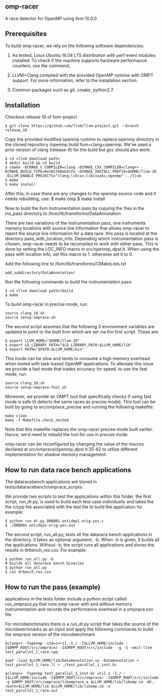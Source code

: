 ## omp-racer
A race detector for OpenMP using llvm 10.0.0

## Prerequisites

To build omp-racer, we rely on the following software dependencies:

1) As tested, Linux Ubuntu 16.04 LTS distribution with perf event modules installed. To check if the machine supports hardware performance counters, use the command,

2) LLVM+Clang compiled with the provided OpenMP runtime with OMPT support. For more information, refer to the installation section.

3) Common packages such as git, cmake, python2.7.

## Installation

Checkout release 10 of llvm-project
	
	$ git clone https://github.com/llvm/llvm-project.git --branch release_10
	
Copy the provided modified openmp runtime to replace openmp directory in the cloned repository <llvm download path>/openmp
build llvm+clang+openmp. We've used a prior version of clang (release-9) for the build but gcc should also work:

	$ cd <llvm download path>
	$ mkdir build && cd build
	$ cmake -DCMAKE_C_COMPILER=clang -DCMAKE_CXX_COMPILER=clang++ -DCMAKE_BUILD_TYPE=RelWithDebInfo -DCMAKE_INSTALL_PREFIX=$HOME/llvm-10 -DLLVM_ENABLE_PROJECTS="clang;libcxx;libcxxabi;openmp" ../llvm
	$ make 
	$ make install	


After this, in case there are any changes to the openmp source code and it needs rebuilding, use:
$ make omp
$ make install

Now to build the llvm instrumentation pass by copying the files in the ins_pass directory to <llvm download path>/llvm/lib/transforms/DataAnnotation

There are two variations of the instrumentation pass, one instruments memory locations with source line information that allows omp-racer to report the source line information for a data race. this pass is located at the directory pass_with_location_info. Depending which instrumentation pass is chosen, omp-racer needs to be recompiled to work with either pass.
This is done by setting the LOC_INFO macro in src/openmp_dpst.h. When using the pass with location info, set this macro to 1. otherwise set it to 0.

Add the following line to <llvm download>/llvm/lib/transforms/CMakeLists.txt
	
	add_subdirectory(DataAnnotation)

Run the following commands to build the instrumentation pass:
	
	$ cd <llvm download path>/build
	$ make

To build omp-racer in precise mode, run:

	source clang_10.sh
	source setup-omprace.sh

The second script assumes that the following 3 environment variables are updated to point to the built llvm which are set via the first script. These are:
	
	$ export LLVM_HOME="$HOME/llvm-10"
	$ export LD_LIBRARY_PATH="$LD_LIBRARY_PATH:$LLVM_HOME/lib"
	$ export PATH="$PATH:$LLVM_HOME/bin"

This mode can be slow and tends to consume a high memory overhead when tested with 
task-based OpenMP applications. To alleviate this issue we provide a fast mode that
trades accuracy for speed. to use the fast mode, run:

	source clang_10.sh
	source setup-omprace-fast.sh

Moreover, we provide an OMPT tool that specifically checks if using fast mode is safe
(it detects the same races as precise mode). This tool can be built by going to 
src/omprace_precise and running the following makefile:

	make clean
	make -f Makefile.check_nested

Note that this makefile replaces the omp-racer precise mode built earlier. Hence, we'd
need to rebuild the tool for use in precise mode.

omp-racer can be reconfigured by changing the value of the macros declared at src/omprace/openmp_dpst.h:35-62 to utilize different implementation for shadow memory management. 

## How to run data race bench applications

The dataracebench applications are stored in tests/dataracebench/omprace_scripts:

We provide two scripts to test the applications within this folder. the first script,
run_dr.py, is used to build each test case individually and takes the the c/cpp file 
associated with the test file to build the application for example:

	$ python run_dr.py DRB001-antidep1-orig-yes.c 
	$ ./DRB001-antidep1-orig-yes.out

The second script, run_all.py, tests all the datarace bench applications in the 
directory. it takes an optional argument, -b. When -b is given, it builds all the
applications. Without -b, the script runs all applications and stores the results
in drbench_res.csv. For example:

	$ python run_all.py -b
	# builds all datarace bench binaries
	$ python run_all.py
	$ cat drbench_res.csv

## How to run the pass (example)

applications in the tests folder include a python script called run_omprace.py that runs omp-racer with and without memory instrumentation and records the performance overhead in a omprace.csv file

For microbenchmarks there is a run_dr.py script that takes the source of the microbenchmarks as an input and apply the following commands to build the omprace version of the microbenchmark

	$clang++ -fopenmp -std=c++11 -I./ -I$LLVM_HOME/include -I$OMPP_ROOT/src/omprace/ -I$OMPP_ROOT/src/include  -g -S -emit-llvm test_parallel_1_race.cpp
 
	$opt -load $LLVM_HOME/lib/DataAnnotation.so -DataAnnotation < test_parallel_1_race.ll > ./test_parallel_1_inst.bc

	$clang++ -fopenmp test_parallel_1_inst.bc util.o -I./ -I$LLVM_HOME/include -I$OMPP_ROOT/src/omprace/ -I$OMPP_ROOT/src/include  -g $OMPP_ROOT/src/omprace/libomprace.a $LLVM_HOME/lib/libomp.so -Wl,-rpath=$LLVM_HOME/lib $LLVM_HOME/lib/libomp.so -o test_parallel_1_race.out


